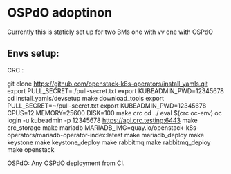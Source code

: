 # OSPdO adoptinon

Currently this is staticly set up for two BMs one with vv one with OSPdO

## Envs setup:

CRC :

  git clone https://github.com/openstack-k8s-operators/install_yamls.git
  export PULL_SECRET=./pull-secret.txt
  export KUBEADMIN_PWD=12345678
  cd install_yamls/devsetup
  make download_tools
  export PULL_SECRET=~/pull-secret.txt
  export KUBEADMIN_PWD=12345678
  CPUS=12 MEMORY=25600 DISK=100 make crc
  cd ../
  eval $(crc oc-env)
  oc login -u kubeadmin -p 12345678 https://api.crc.testing:6443
  make crc_storage
  make mariadb MARIADB_IMG=quay.io/openstack-k8s-operators/mariadb-operator-index:latest
  make mariadb_deploy
  make keystone
  make keystone_deploy
  make rabbitmq
  make rabbitmq_deploy
  make openstack

OSPdO:
    Any OSPdO deployment from CI.